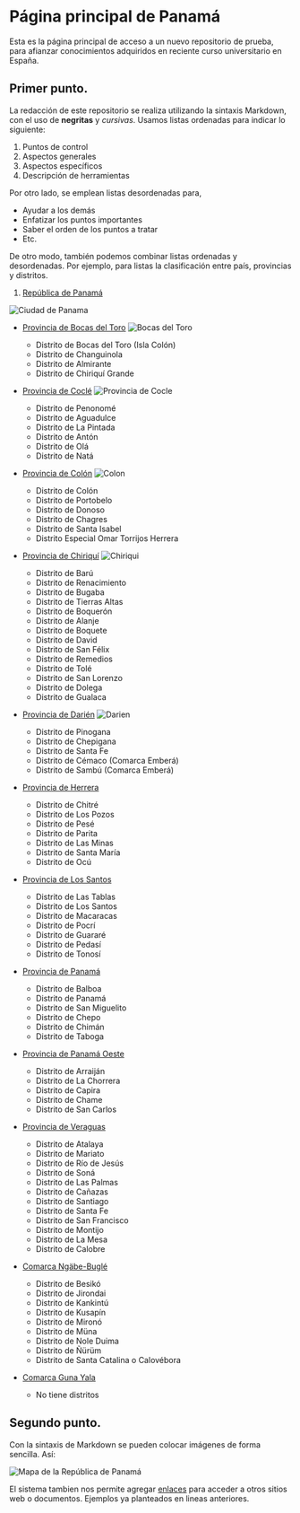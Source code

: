 # Página principal de Panamá

Esta es la página principal de acceso a un nuevo repositorio de prueba, para afianzar conocimientos adquiridos en reciente curso universitario en España.

## Primer punto.

La redacción de este repositorio se realiza utilizando la sintaxis Markdown, con el uso de __negritas__ y _cursivas_. Usamos listas ordenadas para indicar lo siguiente:

1. Puntos de control
2. Aspectos generales
3. Aspectos específicos
4. Descripción de herramientas

Por otro lado, se emplean listas desordenadas para,

- Ayudar a los demás
- Enfatizar los puntos importantes
- Saber el orden de los puntos a tratar
- Etc.

De otro modo, también podemos combinar listas ordenadas y desordenadas. Por ejemplo, para listas la clasificación entre país, provincias y distritos.

1. [República de Panamá](https://es.wikipedia.org/wiki/Panam%C3%A1)

![Ciudad de Panama](https://assets.simpleviewinc.com/simpleview/image/upload/c_limit,h_1200,q_75,w_1200/v1/clients/panama/Panama_DYP_Header_CerroAncon_e5db5d4b-d6d7-4992-94e4-7c96220236be.jpg)

  - [Provincia de Bocas del Toro](https://es.wikipedia.org/wiki/Provincia_de_Bocas_del_Toro)
  ![Bocas del Toro](https://content.r9cdn.net/rimg/dimg/7d/3e/c3e5ad61-city-33356-16c4e19af0e.jpg?crop=true&width=1366&height=768&xhint=1586&yhint=1227)
    + Distrito de Bocas del Toro (Isla Colón)
    + Distrito de Changuinola
    + Distrito de Almirante
    + Distrito de Chiriquí Grande
    
  - [Provincia de Coclé](https://es.wikipedia.org/wiki/Provincia_de_Cocl%C3%A9)
  ![Provincia de Cocle](https://cdn.bmpcloud.com/elements/cms/business/believe/images/destinos/nacionales/cocle/portada-cocle.jpg)
    + Distrito de Penonomé
    + Distrito de Aguadulce
    + Distrito de La Pintada
    + Distrito de Antón
    + Distrito de Olá
    + Distrito de Natá
    
  - [Provincia de Colón](https://es.wikipedia.org/wiki/Provincia_de_Col%C3%B3n)
  ![Colon](https://3.bp.blogspot.com/-OMRymPVSK1c/Wo6wL7DgbxI/AAAAAAAAMzI/lUd8Oe6TXdYx8KY2oHyhKsP1gHeHX7-LQCLcBGAs/s1600/maxresdefault.jpg)
    + Distrito de Colón
    + Distrito de Portobelo
    + Distrito de Donoso
    + Distrito de Chagres
    + Distrito de Santa Isabel
    + Distrito Especial Omar Torrijos Herrera
    
  - [Provincia de Chiriquí](https://es.wikipedia.org/wiki/Provincia_de_Chiriqu%C3%AD)
  ![Chiriqui](https://assets.simpleviewinc.com/simpleview/image/upload/c_limit,h_1200,q_75,w_1200/v1/clients/panama/Chiriqui_0231_1343d7fb-24d4-44b4-96d6-923beab03d34.jpg)
    + Distrito de Barú
    + Distrito de Renacimiento
    + Distrito de Bugaba
    + Distrito de Tierras Altas
    + Distrito de Boquerón
    + Distrito de Alanje
    + Distrito de Boquete
    + Distrito de David
    + Distrito de San Félix
    + Distrito de Remedios
    + Distrito de Tolé
    + Distrito de San Lorenzo
    + Distrito de Dolega
    + Distrito de Gualaca
    
  - [Provincia de Darién](https://es.wikipedia.org/wiki/Provincia_de_Dari%C3%A9n)
  ![Darien](https://images.myguide-cdn.com/content/1/large/darien-497089.jpg)
    + Distrito de Pinogana
    + Distrito de Chepigana
    + Distrito de Santa Fe
    + Distrito de Cémaco (Comarca Emberá)
    + Distrito de Sambú (Comarca Emberá)
    
  - [Provincia de Herrera](https://es.wikipedia.org/wiki/Provincia_de_Herrera)
    + Distrito de Chitré
    + Distrito de Los Pozos
    + Distrito de Pesé
    + Distrito de Parita
    + Distrito de Las Minas
    + Distrito de Santa María
    + Distrito de Ocú
    
  - [Provincia de Los Santos](https://es.wikipedia.org/wiki/Provincia_de_Los_Santos)
    + Distrito de Las Tablas
    + Distrito de Los Santos
    + Distrito de Macaracas
    + Distrito de Pocrí
    + Distrito de Guararé
    + Distrito de Pedasí
    + Distrito de Tonosí
    
  - [Provincia de Panamá](https://es.wikipedia.org/wiki/Provincia_de_Panam%C3%A1)
    + Distrito de Balboa
    + Distrito de Panamá
    + Distrito de San Miguelito
    + Distrito de Chepo
    + Distrito de Chimán
    + Distrito de Taboga
    
  - [Provincia de Panamá Oeste](https://es.wikipedia.org/wiki/Provincia_de_Panam%C3%A1_Oeste)
    + Distrito de Arraiján
    + Distrito de La Chorrera
    + Distrito de Capira
    + Distrito de Chame
    + Distrito de San Carlos
    
  - [Provincia de Veraguas](https://es.wikipedia.org/wiki/Provincia_de_Veraguas)
    + Distrito de Atalaya
    + Distrito de Mariato
    + Distrito de Río de Jesús
    + Distrito de Soná
    + Distrito de Las Palmas
    + Distrito de Cañazas
    + Distrito de Santiago
    + Distrito de Santa Fe
    + Distrito de San Francisco
    + Distrito de Montijo
    + Distrito de La Mesa
    + Distrito de Calobre
    
  - [Comarca Ngäbe-Buglé](https://es.wikipedia.org/wiki/Comarca_Ng%C3%A4be-Bugl%C3%A9)
    + Distrito de Besikó
    + Distrito de Jirondai
    + Distrito de Kankintú
    + Distrito de Kusapín
    + Distrito de Mironó
    + Distrito de Müna
    + Distrito de Nole Duima
    + Distrito de Ñürüm
    + Distrito de Santa Catalina o Calovébora
    
  - [Comarca Guna Yala](https://es.wikipedia.org/wiki/Comarca_Guna_Yala)
    + No tiene distritos
    
## Segundo punto.

Con la sintaxis de Markdown se pueden colocar imágenes de forma sencilla. Así:
  
![Mapa de la República de Panamá](https://upload.wikimedia.org/wikipedia/commons/thumb/3/36/Mapa_de_Panam%C3%A1.svg/3014px-Mapa_de_Panam%C3%A1.svg.png)

El sistema tambien nos permite agregar [enlaces](https://www.mclibre.org/consultar/htmlcss/html/html-enlaces.html) para acceder a otros sitios web o documentos. Ejemplos ya planteados en lineas anteriores.
